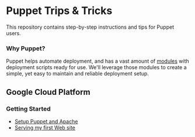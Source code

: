 # Puppet Trips & Tricks

This repository contains step-by-step instructions and tips for Puppet users.

### Why Puppet?

Puppet helps automate deployment, and has a vast amount of [modules][] with
deployment scripts ready for use. We'll leverage those modules to create a
simple, yet easy to maintain and reliable deployment setup.

## Google Cloud Platform

### Getting Started

- [Setup Puppet and Apache][]
- [Serving my first Web site][]


[Setup Puppet and Apache]: setup_puppet_and_apache_google-cloud-platform.md
[Serving my first Web site]: first_web-app_google-cloud-platform.md
[modules]: https://forge.puppet.com
